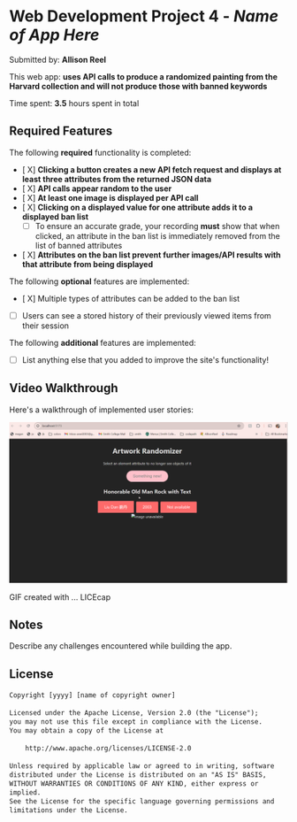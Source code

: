 # Web Development Project 4 - *Name of App Here*

Submitted by: **Allison Reel**

This web app: **uses API calls to produce a randomized painting from the Harvard collection and will not produce those with banned keywords**

Time spent: **3.5** hours spent in total

## Required Features

The following **required** functionality is completed:

- [ X] **Clicking a button creates a new API fetch request and displays at least three attributes from the returned JSON data**
- [ X] **API calls appear random to the user**
- [ X] **At least one image is displayed per API call**
- [ X] **Clicking on a displayed value for one attribute adds it to a displayed ban list**
  - [ ] To ensure an accurate grade, your recording **must** show that when clicked, an attribute in the ban list is immediately removed from the list of banned attributes
- [ X] **Attributes on the ban list prevent further images/API results with that attribute from being displayed**

The following **optional** features are implemented:

- [ X] Multiple types of attributes can be added to the ban list
- [ ] Users can see a stored history of their previously viewed items from their session

The following **additional** features are implemented:

* [ ] List anything else that you added to improve the site's functionality!

## Video Walkthrough

Here's a walkthrough of implemented user stories:

<img src='./walkthrough_project4.gif' title='Video Walkthrough' width='' alt='Video Walkthrough' />

<!-- Replace this with whatever GIF tool you used! -->
GIF created with ...  LICEcap
<!-- Recommended tools:
[Kap](https://getkap.co/) for macOS
[ScreenToGif](https://www.screentogif.com/) for Windows
[peek](https://github.com/phw/peek) for Linux. -->

## Notes

Describe any challenges encountered while building the app.

## License

    Copyright [yyyy] [name of copyright owner]

    Licensed under the Apache License, Version 2.0 (the "License");
    you may not use this file except in compliance with the License.
    You may obtain a copy of the License at

        http://www.apache.org/licenses/LICENSE-2.0

    Unless required by applicable law or agreed to in writing, software
    distributed under the License is distributed on an "AS IS" BASIS,
    WITHOUT WARRANTIES OR CONDITIONS OF ANY KIND, either express or implied.
    See the License for the specific language governing permissions and
    limitations under the License.